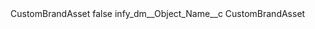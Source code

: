 <?xml version="1.0" encoding="UTF-8"?>
<CustomMetadata xmlns="http://soap.sforce.com/2006/04/metadata" xmlns:xsi="http://www.w3.org/2001/XMLSchema-instance" xmlns:xsd="http://www.w3.org/2001/XMLSchema">
    <label>CustomBrandAsset</label>
    <protected>false</protected>
    <values>
        <field>infy_dm__Object_Name__c</field>
        <value xsi:type="xsd:string">CustomBrandAsset</value>
    </values>
</CustomMetadata>

